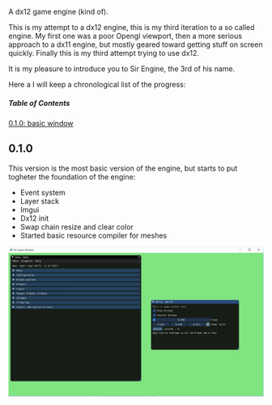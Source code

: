 A dx12 game engine (kind of).

This is my attempt to a dx12 engine, this is my third iteration to a so called engine. 
My first one was a poor Opengl viewport, then a more serious approach to a dx11 engine, but mostly geared toward getting stuff on screen quickly. 
Finally this is my third attempt trying to use dx12. 

It is my pleasure to introduce you to Sir Engine, the 3rd of his name.

Here a I will keep a chronological list of the progress:

##### Table of Contents  
[0.1.0: basic window](#v010)  

## 0.1.0 <a name="v010"/>
This version is the most basic version of the engine, but starts to put togheter the foundation of the engine:
* Event system
* Layer stack
* Imgui
* Dx12 init
* Swap chain resize and clear color
* Started basic resource compiler for meshes

![alt text](./images/01_clearImgui.jpg "test")

